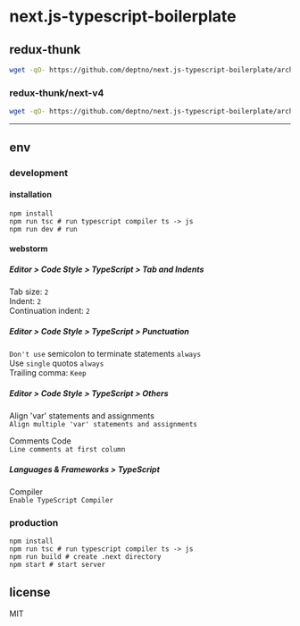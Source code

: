 # next.js-typescript-boilerplate

## redux-thunk

```bash
wget -qO- https://github.com/deptno/next.js-typescript-boilerplate/archive/master.zip | bsdtar -xf- && mv next.js-typescript-boilerplate-master [your_project]
```

### redux-thunk/next-v4

```bash
wget -qO- https://github.com/deptno/next.js-typescript-boilerplate/archive/next.js/4.zip | bsdtar -xf- && mv next.js-typescript-boilerplate-next.js-4 [your_project]

```

---

## env

### development

#### installation

```
npm install
npm run tsc # run typescript compiler ts -> js
npm run dev # run
```

#### webstorm

##### Editor > Code Style > TypeScript > Tab and Indents

Tab size: `2`  
Indent: `2`  
Continuation indent: `2`

##### Editor > Code Style > TypeScript > Punctuation

`Don't use` semicolon to terminate statements `always`  
Use `single` quotos `always`  
Trailing comma: `Keep`

##### Editor > Code Style > TypeScript > Others

Align 'var' statements and assignments  
`Align multiple 'var' statements and assignments`

Comments Code  
`Line comments at first column`

##### Languages & Frameworks > TypeScript
 
Compiler  
`Enable TypeScript Compiler`

### production

```
npm install
npm run tsc # run typescript compiler ts -> js
npm run build # create .next directory
npm start # start server
```

## license

MIT

